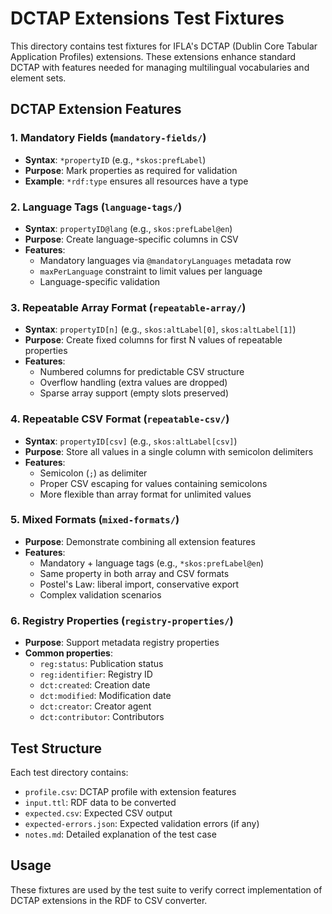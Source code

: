 # DCTAP Extensions Test Fixtures

This directory contains test fixtures for IFLA's DCTAP (Dublin Core Tabular Application Profiles) extensions. These extensions enhance standard DCTAP with features needed for managing multilingual vocabularies and element sets.

## DCTAP Extension Features

### 1. Mandatory Fields (`mandatory-fields/`)
- **Syntax**: `*propertyID` (e.g., `*skos:prefLabel`)
- **Purpose**: Mark properties as required for validation
- **Example**: `*rdf:type` ensures all resources have a type

### 2. Language Tags (`language-tags/`)
- **Syntax**: `propertyID@lang` (e.g., `skos:prefLabel@en`)
- **Purpose**: Create language-specific columns in CSV
- **Features**:
  - Mandatory languages via `@mandatoryLanguages` metadata row
  - `maxPerLanguage` constraint to limit values per language
  - Language-specific validation

### 3. Repeatable Array Format (`repeatable-array/`)
- **Syntax**: `propertyID[n]` (e.g., `skos:altLabel[0]`, `skos:altLabel[1]`)
- **Purpose**: Create fixed columns for first N values of repeatable properties
- **Features**:
  - Numbered columns for predictable CSV structure
  - Overflow handling (extra values are dropped)
  - Sparse array support (empty slots preserved)

### 4. Repeatable CSV Format (`repeatable-csv/`)
- **Syntax**: `propertyID[csv]` (e.g., `skos:altLabel[csv]`)
- **Purpose**: Store all values in a single column with semicolon delimiters
- **Features**:
  - Semicolon (`;`) as delimiter
  - Proper CSV escaping for values containing semicolons
  - More flexible than array format for unlimited values

### 5. Mixed Formats (`mixed-formats/`)
- **Purpose**: Demonstrate combining all extension features
- **Features**:
  - Mandatory + language tags (e.g., `*skos:prefLabel@en`)
  - Same property in both array and CSV formats
  - Postel's Law: liberal import, conservative export
  - Complex validation scenarios

### 6. Registry Properties (`registry-properties/`)
- **Purpose**: Support metadata registry properties
- **Common properties**:
  - `reg:status`: Publication status
  - `reg:identifier`: Registry ID
  - `dct:created`: Creation date
  - `dct:modified`: Modification date
  - `dct:creator`: Creator agent
  - `dct:contributor`: Contributors

## Test Structure

Each test directory contains:
- `profile.csv`: DCTAP profile with extension features
- `input.ttl`: RDF data to be converted
- `expected.csv`: Expected CSV output
- `expected-errors.json`: Expected validation errors (if any)
- `notes.md`: Detailed explanation of the test case

## Usage

These fixtures are used by the test suite to verify correct implementation of DCTAP extensions in the RDF to CSV converter.